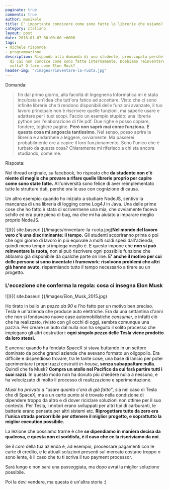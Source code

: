 ```yaml
---
paginate: true
comments: true
author: musikele
title: E' importante conoscere come sono fatte le librerie che usiamo?
category: Italiano
layout: post
date: 2018-01-07 00:00:00 +0000
tags:
- michele risponde
- programmazione
description: Rispondo alla domanda di uno studente, preoccupato perchè usa librerie
  di cui non conosce come sono fatte internamente. Dobbiamo reinventare la ruota ogni
  volta? O fare come Elon Musk?
header-img: "/images/rinventare-la-ruota.jpg"
---
```

Domanda: 

> fin dal primo giorno, alla facoltà di Ingegneria Informatica mi è stata inculcata un'idea che tutt'ora fatico ad accettare. Visto che ci sono infinite librerie che ti rendono disponibili delle funzioni avanzate, il tuo lavoro principale non è riscrivere quelle funzioni, ma saperle  usare e adattare per i tuoi scopi. Faccio un esempio stupido: una  libreria python per l'elaborazione di file pdf. Due righe e posso copiare, fondere, togliere pagine. **Però non saprò mai come funziona.** **E  questa cosa mi angoscia tantissimo.** Nel senso, posso aprire la libreria e  andarmele a leggere, ovviamente. Ma passerei probabilmente ore a capire il loro funzionamento. Sono l'unico che è turbato da questa cosa? Chiaramente mi riferisco a chi sta ancora studiando, come me.

Risposta:

Nel thread originale, su facebook, ho risposto che **da studente non c'è niente di meglio che provare a rifare quelle librerie proprio per capire come sono state fatte.** All'università sono felice di aver reimplementato tutte le strutture dati, perchè ora le uso con cognizione di causa. 

Un altro esempio: quando ho iniziato a studiare NodeJS, sentivo la mancanza di una libreria di logging come Log4J in Java. Una delle prime cose che ho fatto è stata di scrivermene una mia, che ovviamente faceva schifo ed era pure piena di bug, ma che mi ha aiutato a imparare meglio proprio NodeJS. 

![]({{ site.baseurl }}/images/rinventare-la-ruota.jpg)**Nel mondo del lavoro vero c'è una discriminante: il tempo.** Gli studenti scopriranno prima o poi che ogni giorno di lavoro in più equivale a molti soldi spesi dall'azienda, quindi meno tempo si impiega meglio è. E questo impone che **non si può reinventare la ruota,** non si può riscrivere ogni possibile funzione che abbiamo già disponibile da qualche parte on line. **E' anche il motivo per cui delle persone si sono inventate i framework**: **risolvono problemi che altri già hanno avuto**, risparmiando tutto il tempo necessario a tirare su un progetto. 

### L'eccezione che conferma la regola: cosa ci insegna Elon Musk

![]({{ site.baseurl }}/images/Elon_Musk_2015.jpg)

Ho tirato in ballo un _pezzo da 90_ e l'ho fatto per un motivo ben preciso. Tesla è un'azienda che produce auto elettriche. Era da una settantina d'anni che non si fondavano nuove case automobilistiche _consumer,_ e infatti ciò che ha realizzato, rivisto con gli occhi di oggi, sembra comunque una pazzia. Per creare un'auto dal nulla non ha seguito il solito processo che impiegano gli altri costruttori: **ogni singolo pezzo delle Tesla viene prodotto da loro stessi.**

E ancora: quando ha fondato SpaceX si stava buttando in un settore dominato da poche grandi aziende che avevano formato un oligopolio. Era difficile e dispendioso trovare, tra le tante cose, una base di lancio per poter sperimentare i propri razzi costruiti _in-house_, **senza subappaltare nulla**. Quindi che fa Musk? **Compra un atollo nel Pacifico da cui farà partire tutti i suoi razzi.** In questo modo non ha dovuto più chiedere nulla a nessuno, e ha velocizzato di molto il processo di realizzazione e sperimentazione. 

_Musk ha provato a "usare quanto c'era di già fatto"_, sia nel caso di Tesla che di SpaceX, ma a un certo punto si è trovato nella condizione di dipendere troppo da altro e di dover riciclare soluzioni non ottime per il suo contesto. Per Tesla, i motori erano sviluppati per altri tipi di carburanti, le batterie erano pensate per altri sistemi etc. **Riprogettare tutto da zero era l'unica strada percorribile per ottenere il miglior progetto, e soprattutto la miglior execution possibile.** 

La lezione che possiamo trarne è che **se dipendiamo in maniera decisa da qualcosa, e questa non ci soddisfa, è il caso che ce la riscriviamo da noi**. 

Se il _core_ della tua azienda è, ad esempio, processare pagamenti con le carte di credito, e le attuali soluzioni presenti sul mercato costano troppo o sono lente, è il caso che tu ti scriva il tuo payment processor. 

Sarà lungo e non sarà una passeggiata, ma dopo avrai la miglior soluzione possibile. 

Poi la devi vendere, ma questa è un'altra storia :)